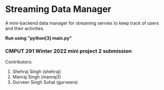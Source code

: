 # Streaming Data Manager 
A mini-backend data manager for streaming servies to keep track of users and their activities.


**Run using "python[3] main.py"**

### CMPUT 291 Winter 2022 mini project 2 submission

Contributors: 

1. Shehraj Singh (shehraj)
2. Manraj Singh (manraj3)
3. Gurveer Singh Sohal (gurveers)
